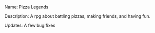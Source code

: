 Name: Pizza Legends

Description: A rpg about battling pizzas, making friends, and having fun.

Updates: A few bug fixes

